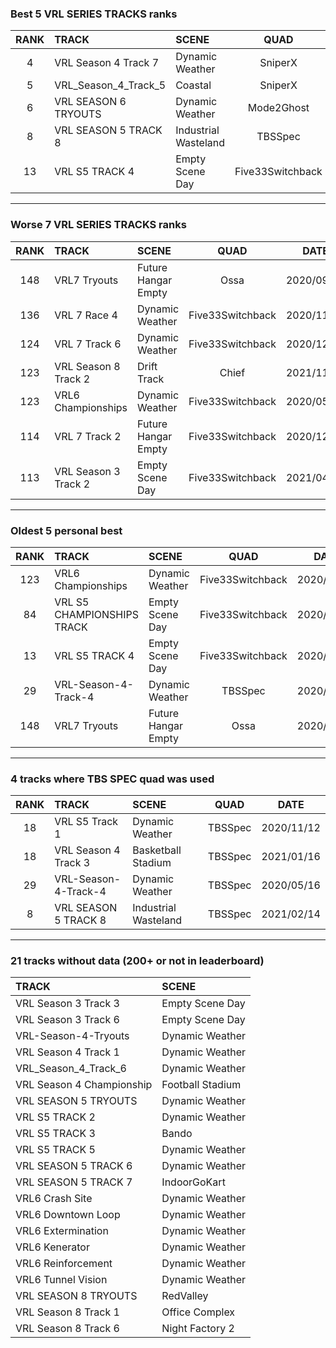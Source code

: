 ### Best 5 VRL SERIES TRACKS ranks
|RANK|TRACK|SCENE|QUAD|DATE|
|:---:|:---|:---|:---:|:---:|
|4|VRL Season 4 Track 7|Dynamic Weather|SniperX|2022/02/04|
|5|VRL_Season_4_Track_5|Coastal|SniperX|2022/01/30|
|6|VRL SEASON 6 TRYOUTS|Dynamic Weather|Mode2Ghost|2021/09/12|
|8|VRL SEASON 5 TRACK 8|Industrial Wasteland|TBSSpec|2021/02/14|
|13|VRL S5 TRACK 4|Empty Scene Day|Five33Switchback|2020/05/10|
---
### Worse 7 VRL SERIES TRACKS ranks
|RANK|TRACK|SCENE|QUAD|DATE|
|:---:|:---|:---|:---:|:---:|
|148|VRL7 Tryouts|Future Hangar Empty|Ossa|2020/09/14|
|136|VRL 7 Race 4|Dynamic Weather|Five33Switchback|2020/11/24|
|124|VRL 7 Track 6|Dynamic Weather|Five33Switchback|2020/12/14|
|123|VRL Season 8 Track 2|Drift Track|Chief|2021/11/19|
|123|VRL6 Championships|Dynamic Weather|Five33Switchback|2020/05/02|
|114|VRL 7 Track 2|Future Hangar Empty|Five33Switchback|2020/12/28|
|113|VRL Season 3 Track 2|Empty Scene Day|Five33Switchback|2021/04/07|
---
### Oldest 5 personal best
|RANK|TRACK|SCENE|QUAD|DATE|
|:---:|:---|:---|:---:|:---:|
|123|VRL6 Championships|Dynamic Weather|Five33Switchback|2020/05/02|
|84|VRL S5 CHAMPIONSHIPS TRACK|Empty Scene Day|Five33Switchback|2020/05/10|
|13|VRL S5 TRACK 4|Empty Scene Day|Five33Switchback|2020/05/10|
|29|VRL-Season-4-Track-4|Dynamic Weather|TBSSpec|2020/05/16|
|148|VRL7 Tryouts|Future Hangar Empty|Ossa|2020/09/14|
---
### 4 tracks where TBS SPEC quad was used
|RANK|TRACK|SCENE|QUAD|DATE|
|:---:|:---|:---|:---:|:---:|
|18|VRL S5 Track 1|Dynamic Weather|TBSSpec|2020/11/12|
|18|VRL Season 4 Track 3|Basketball Stadium|TBSSpec|2021/01/16|
|29|VRL-Season-4-Track-4|Dynamic Weather|TBSSpec|2020/05/16|
|8|VRL SEASON 5 TRACK 8|Industrial Wasteland|TBSSpec|2021/02/14|
---
### 21 tracks without data (200+ or not in leaderboard)
|TRACK|SCENE|
|:---|:---|
|VRL Season 3 Track 3|Empty Scene Day|
|VRL Season 3 Track 6|Empty Scene Day|
|VRL-Season-4-Tryouts|Dynamic Weather|
|VRL Season 4 Track 1|Dynamic Weather|
|VRL_Season_4_Track_6|Dynamic Weather|
|VRL Season 4 Championship|Football Stadium|
|VRL SEASON 5 TRYOUTS|Dynamic Weather|
|VRL S5 TRACK 2|Dynamic Weather|
|VRL S5 TRACK 3|Bando|
|VRL S5 TRACK 5|Dynamic Weather|
|VRL SEASON 5 TRACK 6|Dynamic Weather|
|VRL SEASON 5 TRACK 7|IndoorGoKart|
|VRL6 Crash Site|Dynamic Weather|
|VRL6 Downtown Loop|Dynamic Weather|
|VRL6 Extermination|Dynamic Weather|
|VRL6 Kenerator|Dynamic Weather|
|VRL6 Reinforcement|Dynamic Weather|
|VRL6 Tunnel Vision|Dynamic Weather|
|VRL SEASON 8 TRYOUTS|RedValley|
|VRL Season 8 Track 1|Office Complex|
|VRL Season 8 Track 6|Night Factory 2|
